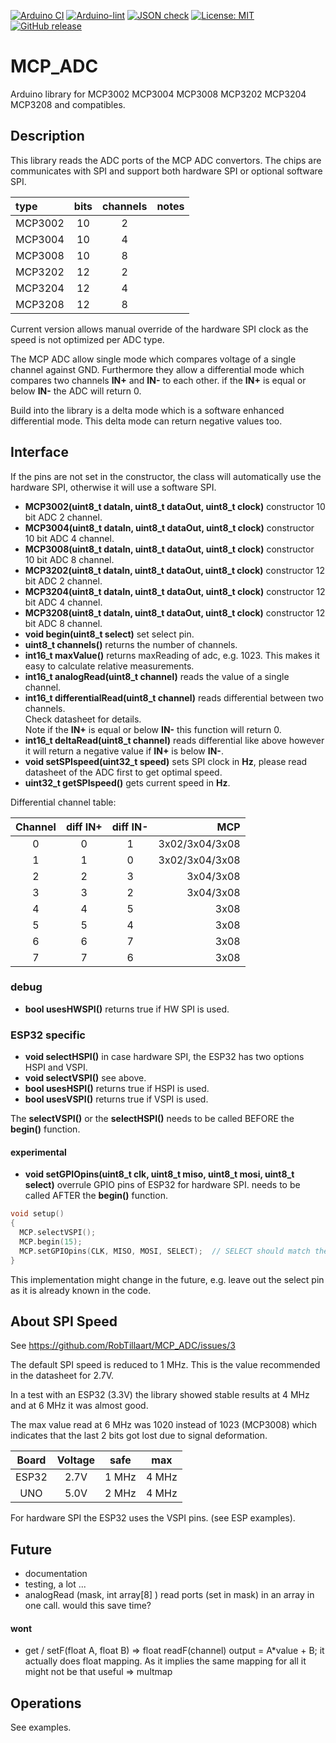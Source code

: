 
[![Arduino CI](https://github.com/RobTillaart/MCP_ADC/workflows/Arduino%20CI/badge.svg)](https://github.com/marketplace/actions/arduino_ci)
[![Arduino-lint](https://github.com/RobTillaart/MCP_ADC/actions/workflows/arduino-lint.yml/badge.svg)](https://github.com/RobTillaart/MCP_ADC/actions/workflows/arduino-lint.yml)
[![JSON check](https://github.com/RobTillaart/MCP_ADC/actions/workflows/jsoncheck.yml/badge.svg)](https://github.com/RobTillaart/MCP_ADC/actions/workflows/jsoncheck.yml)
[![License: MIT](https://img.shields.io/badge/license-MIT-green.svg)](https://github.com/RobTillaart/MCP_ADC/blob/master/LICENSE)
[![GitHub release](https://img.shields.io/github/release/RobTillaart/MCP_ADC.svg?maxAge=3600)](https://github.com/RobTillaart/MCP_ADC/releases)


# MCP_ADC

Arduino library for MCP3002 MCP3004 MCP3008 MCP3202 MCP3204 MCP3208 and compatibles.


## Description

This library reads the ADC ports of the MCP ADC convertors. 
The chips are communicates with SPI and support both hardware SPI or optional software SPI.


| type    | bits | channels | notes |
|:--------|:----:|:--------:|:------|
| MCP3002 |  10  |    2     |       |
| MCP3004 |  10  |    4     |       |
| MCP3008 |  10  |    8     |       |
| MCP3202 |  12  |    2     |       |
| MCP3204 |  12  |    4     |       |
| MCP3208 |  12  |    8     |       |


Current version allows manual override of the hardware SPI clock as the speed is not
optimized per ADC type. 

The MCP ADC allow single mode which compares voltage of a single channel against GND.
Furthermore they allow a differential mode which compares two channels **IN+** and **IN-** 
to each other. if the **IN+** is equal or below **IN-** the ADC will return 0. 

Build into the library is a delta mode which is a software enhanced differential mode.
This delta mode can return negative values too. 


## Interface

If the pins are not set in the constructor, the class will automatically
use the hardware SPI, otherwise it will use a software SPI.

- **MCP3002(uint8_t dataIn, uint8_t dataOut, uint8_t clock)** constructor 10 bit ADC 2 channel.
- **MCP3004(uint8_t dataIn, uint8_t dataOut, uint8_t clock)** constructor 10 bit ADC 4 channel.
- **MCP3008(uint8_t dataIn, uint8_t dataOut, uint8_t clock)** constructor 10 bit ADC 8 channel.
- **MCP3202(uint8_t dataIn, uint8_t dataOut, uint8_t clock)** constructor 12 bit ADC 2 channel.
- **MCP3204(uint8_t dataIn, uint8_t dataOut, uint8_t clock)** constructor 12 bit ADC 4 channel.
- **MCP3208(uint8_t dataIn, uint8_t dataOut, uint8_t clock)** constructor 12 bit ADC 8 channel.
- **void begin(uint8_t select)** set select pin.
- **uint8_t channels()** returns the number of channels.
- **int16_t maxValue()** returns maxReading of adc, e.g. 1023.
This makes it easy to calculate relative measurements.
- **int16_t analogRead(uint8_t channel)** reads the value of a single channel.
- **int16_t differentialRead(uint8_t channel)** reads differential between two channels.  
Check datasheet for details.  
Note if the **IN+** is equal or below **IN-** this function will return 0.
- **int16_t deltaRead(uint8_t channel)** reads differential like above however it
will return a negative value if **IN+** is below **IN-**.
- **void setSPIspeed(uint32_t speed)** sets SPI clock in **Hz**, please read datasheet
of the ADC first to get optimal speed.
- **uint32_t getSPIspeed()** gets current speed in **Hz**.


Differential channel table:

| Channel | diff IN+ | diff IN- | MCP            |
|:-------:|:--------:|:--------:|---------------:|
|   0     |    0     |    1     | 3x02/3x04/3x08 |
|   1     |    1     |    0     | 3x02/3x04/3x08 |
|   2     |    2     |    3     |      3x04/3x08 |
|   3     |    3     |    2     |      3x04/3x08 |
|   4     |    4     |    5     |           3x08 |
|   5     |    5     |    4     |           3x08 |
|   6     |    6     |    7     |           3x08 |
|   7     |    7     |    6     |           3x08 |


### debug

- **bool usesHWSPI()** returns true if HW SPI is used.


### ESP32 specific

- **void selectHSPI()** in case hardware SPI, the ESP32 has two options HSPI and VSPI.
- **void selectVSPI()** see above.
- **bool usesHSPI()** returns true if HSPI is used.
- **bool usesVSPI()** returns true if VSPI is used.

The **selectVSPI()** or the **selectHSPI()** needs to be called 
BEFORE the **begin()** function.


#### experimental

- **void setGPIOpins(uint8_t clk, uint8_t miso, uint8_t mosi, uint8_t select)** 
overrule GPIO pins of ESP32 for hardware SPI. needs to be called AFTER the **begin()** function.

```cpp
void setup()
{
  MCP.selectVSPI();
  MCP.begin(15);
  MCP.setGPIOpins(CLK, MISO, MOSI, SELECT);  // SELECT should match the parameter of begin()
}
```

This implementation might change in the future, e.g. leave out the select pin as it is
already known in the code.


## About SPI Speed

See https://github.com/RobTillaart/MCP_ADC/issues/3

The default SPI speed is reduced to 1 MHz. 
This is the value recommended in the datasheet for 2.7V.

In a test with an ESP32 (3.3V) the library showed stable results 
at 4 MHz and at 6 MHz it was almost good.
 
The max value read at 6 MHz was 1020 instead of 1023  (MCP3008) 
which indicates that the last 2 bits got lost due to signal deformation.

| Board | Voltage |  safe  |  max  |
|:-----:|:-------:|:------:|:-----:|
| ESP32 |  2.7V   |  1 MHz | 4 MHz |
| UNO   |  5.0V   |  2 MHz | 4 MHz |


For hardware SPI the ESP32 uses the VSPI pins. (see ESP examples).


## Future

- documentation
- testing, a lot ...
- analogRead (mask, int array\[8\] ) read ports (set in mask) in an array in one call.
  would this save time?


#### wont

- get / setF(float A, float B) => float readF(channel)   output = A\*value + B;
  it actually does float mapping. As it implies the same mapping for all it might 
  not be that useful => multmap
  

## Operations

See examples.
